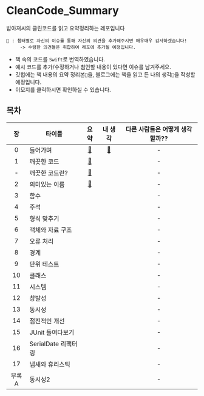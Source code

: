 # CleanCode_Summary
밥아져씨의 클린코드를 읽고 요약정리하는 레포입니다

```
📢 : 챕터별로 자신의 이슈를 통해 자신의 의견을 추가해주시면 매우매우 감사하겠습니다!
     -> 수렴한 의견들은 취합하여 레포에 추가될 예정입니다.
```

- 책 속의 코드를 `Swift`로 번역하였습니다.
- 예시 코드를 추가/수정하거나 첨언할 내용이 있다면 이슈를 남겨주세요.
- 깃헙에는 책 내용의 요약 정리본`🔖`을, 블로그에는 책을 읽고 든 나의 생각`💬`을 작성할 예정입니다.
- 이모지를 클릭하시면 확인하실 수 있습니다.


## 목차
|장|타이틀|요약|내 생각|다른 사람들은 어떻게 생각할까??|
|:--:|---|:--:|:--:|:--:|
|0|들어가며           |[🔖](Summary/clean_code_00.m)|[💬](https://nareunhagae.tistory.com/67)|-|
|1|깨끗한 코드        |[🔖](Summary/clean_code_01.md)||-|
|-|깨끗한 코드란?      |[🔖](Summary/깨끗한코드란.md)||-|
|2|의미있는 이름       |[🔖](Summary/clean_code_02.md)||-|
|3|함수              |||-|
|4|주석              |||-|
|5|형식 맞추기         |||-|
|6|객체와 자료 구조     |||-|
|7|오류 처리          |||-|
|8|경계              |||-|
|9|단위 테스트         |||-|
|10|클래스            |||-|
|11|시스템            |||-|
|12|창발성            |||-|
|13|동시성            |||-|
|14|점진적인 개선       |||-|
|15|JUnit 들여다보기   |||-|
|16|SerialDate 리팩터링|||-|
|17|냄새와 휴리스틱     |||-|
|부록A|동시성2         |||-|
